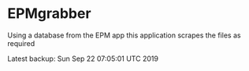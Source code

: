 # EPMgrabber
Using a database from the EPM app this application scrapes the files as required


Latest backup: Sun Sep 22 07:05:01 UTC 2019
